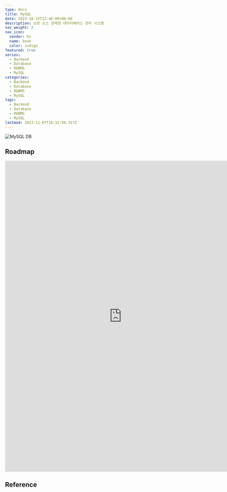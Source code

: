```yaml
---
type: docs
title: MySQL
date: 2023-10-15T12:46:00+09:00
description: 오픈 소스 관계형 데이터베이스 관리 시스템
nav_weight: 2
nav_icon:
  vendor: bs
  name: book
  color: indigo
featured: true
series:
  - Backend
  - Database
  - RDBMS
  - MySQL
categories:
  - Backend
  - Database
  - RDBMS
  - MySQL
tags:
  - Backend
  - Database
  - RDBMS
  - MySQL
lastmod: 2023-11-07T16:11:50.317Z
---
```


![MySQL DB](/backend/mysql.png#center)

## Roadmap

<p align="center">
<iframe width="768" height="1024" src="https://roadmap.sh/sql?s=652b754df43a58c923ce9d26" frameborder="0" allow="accelerometer; autoplay; encrypted-media; gyroscope; picture-in-picture" allowfullscreen></iframe>
</p>

## Reference
